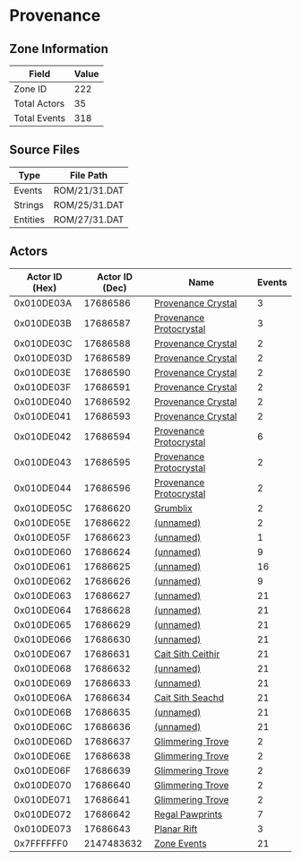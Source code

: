 # Provenance

## Zone Information

| Field        |   Value |
|--------------|---------|
| Zone ID      |     222 |
| Total Actors |      35 |
| Total Events |     318 |

## Source Files

| Type     | File Path     |
|----------|---------------|
| Events   | ROM/21/31.DAT |
| Strings  | ROM/25/31.DAT |
| Entities | ROM/27/31.DAT |

## Actors

| Actor ID (Hex)   |   Actor ID (Dec) | Name                                                                   |   Events |
|------------------|------------------|------------------------------------------------------------------------|----------|
| 0x010DE03A       |         17686586 | [Provenance Crystal](./17686586%20-%20Provenance%20Crystal/)           |        3 |
| 0x010DE03B       |         17686587 | [Provenance Protocrystal](./17686587%20-%20Provenance%20Protocrystal/) |        3 |
| 0x010DE03C       |         17686588 | [Provenance Crystal](./17686588%20-%20Provenance%20Crystal/)           |        2 |
| 0x010DE03D       |         17686589 | [Provenance Crystal](./17686589%20-%20Provenance%20Crystal/)           |        2 |
| 0x010DE03E       |         17686590 | [Provenance Crystal](./17686590%20-%20Provenance%20Crystal/)           |        2 |
| 0x010DE03F       |         17686591 | [Provenance Crystal](./17686591%20-%20Provenance%20Crystal/)           |        2 |
| 0x010DE040       |         17686592 | [Provenance Crystal](./17686592%20-%20Provenance%20Crystal/)           |        2 |
| 0x010DE041       |         17686593 | [Provenance Crystal](./17686593%20-%20Provenance%20Crystal/)           |        2 |
| 0x010DE042       |         17686594 | [Provenance Protocrystal](./17686594%20-%20Provenance%20Protocrystal/) |        6 |
| 0x010DE043       |         17686595 | [Provenance Protocrystal](./17686595%20-%20Provenance%20Protocrystal/) |        2 |
| 0x010DE044       |         17686596 | [Provenance Protocrystal](./17686596%20-%20Provenance%20Protocrystal/) |        2 |
| 0x010DE05C       |         17686620 | [Grumblix](./17686620%20-%20Grumblix/)                                 |        2 |
| 0x010DE05E       |         17686622 | [(unnamed)](./17686622/)                                               |        2 |
| 0x010DE05F       |         17686623 | [(unnamed)](./17686623/)                                               |        1 |
| 0x010DE060       |         17686624 | [(unnamed)](./17686624/)                                               |        9 |
| 0x010DE061       |         17686625 | [(unnamed)](./17686625/)                                               |       16 |
| 0x010DE062       |         17686626 | [(unnamed)](./17686626/)                                               |        9 |
| 0x010DE063       |         17686627 | [(unnamed)](./17686627/)                                               |       21 |
| 0x010DE064       |         17686628 | [(unnamed)](./17686628/)                                               |       21 |
| 0x010DE065       |         17686629 | [(unnamed)](./17686629/)                                               |       21 |
| 0x010DE066       |         17686630 | [(unnamed)](./17686630/)                                               |       21 |
| 0x010DE067       |         17686631 | [Cait Sith Ceithir](./17686631%20-%20Cait%20Sith%20Ceithir/)           |       21 |
| 0x010DE068       |         17686632 | [(unnamed)](./17686632/)                                               |       21 |
| 0x010DE069       |         17686633 | [(unnamed)](./17686633/)                                               |       21 |
| 0x010DE06A       |         17686634 | [Cait Sith Seachd](./17686634%20-%20Cait%20Sith%20Seachd/)             |       21 |
| 0x010DE06B       |         17686635 | [(unnamed)](./17686635/)                                               |       21 |
| 0x010DE06C       |         17686636 | [(unnamed)](./17686636/)                                               |       21 |
| 0x010DE06D       |         17686637 | [Glimmering Trove](./17686637%20-%20Glimmering%20Trove/)               |        2 |
| 0x010DE06E       |         17686638 | [Glimmering Trove](./17686638%20-%20Glimmering%20Trove/)               |        2 |
| 0x010DE06F       |         17686639 | [Glimmering Trove](./17686639%20-%20Glimmering%20Trove/)               |        2 |
| 0x010DE070       |         17686640 | [Glimmering Trove](./17686640%20-%20Glimmering%20Trove/)               |        2 |
| 0x010DE071       |         17686641 | [Glimmering Trove](./17686641%20-%20Glimmering%20Trove/)               |        2 |
| 0x010DE072       |         17686642 | [Regal Pawprints](./17686642%20-%20Regal%20Pawprints/)                 |        7 |
| 0x010DE073       |         17686643 | [Planar Rift](./17686643%20-%20Planar%20Rift/)                         |        3 |
| 0x7FFFFFF0       |       2147483632 | [Zone Events](./Zone%20Events/)                                        |       21 |